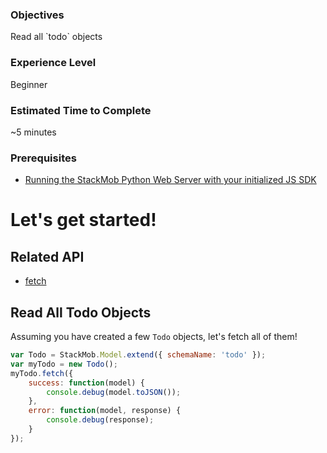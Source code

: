 <h3>Objectives</h3>
Read all `todo` objects

<h3>Experience Level</h3>
Beginner

<h3>Estimated Time to Complete</h3>
~5 minutes

<h3>Prerequisites</h3>

* <a href="https://dashboard.stackmob.com/sdks/js/config" target="_blank">Running the StackMob Python Web Server with your initialized JS SDK</a>

<h1>Let's get started!</h1>

<h2>Related API</h2>

* <a href="https://developer.stackmob.com/sdks/js/api#a-fetch" target="_blank">fetch</a>

<h2>Read All Todo Objects</h2>

Assuming you have created a few `Todo` objects, let's fetch all of them!

```js
var Todo = StackMob.Model.extend({ schemaName: 'todo' });
var myTodo = new Todo();
myTodo.fetch({
	success: function(model) {
		console.debug(model.toJSON());
	},
	error: function(model, response) {
		console.debug(response);
	}
});
```